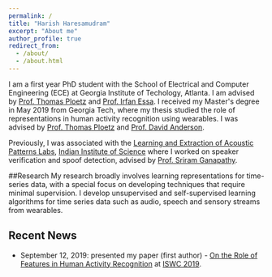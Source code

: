 ```yaml
---
permalink: /
title: "Harish Haresamudram"
excerpt: "About me"
author_profile: true
redirect_from: 
  - /about/
  - /about.html
---
```


I am a first year PhD student with the School of Electrical and Computer Engineering (ECE) at 
Georgia Institute of Techology, Atlanta. I am advised by [Prof. Thomas Ploetz](https://www.cc.gatech.edu/people/thomas-ploetz) 
and [Prof. Irfan Essa](http://prof.irfanessa.com/).
I received my Master's degree in May 2019 from Georgia Tech, where my thesis studied the role of 
representations in  human activity recognition using wearables. I was advised by [Prof. 
Thomas Ploetz](https://www.cc.gatech.edu/people/thomas-ploetz) 
and [Prof. David Anderson](https://www.ece.gatech.edu/faculty-staff-directory/david-v-anderson). 

Previously, I was associated with the [Learning and Extraction of Acoustic Patterns Labs](http://leap.ee.iisc.ac.in/), 
[Indian Institute of Science](https://www.iisc.ac.in/) where I worked on speaker verification and 
spoof detection, advised  by [Prof. Sriram Ganapathy](http://leap.ee.iisc.ac.in/sriram/).
  
  
##Research
My research broadly involves learning representations for time-series data, with a special focus on 
developing techniques that require minimal supervision. I develop unsupervised and self-supervised 
learning algorithms for time series data such as audio, speech and sensory streams from 
wearables.


## Recent News
 - September 12, 2019: presented my paper (first author) - [On the Role of Features in Human 
 Activity 
 Recognition](http://harkash.github.io/files/on-the-role-of-features-in-har.pdf) at [ISWC 2019](http://www.iswc.net/iswc19/).
